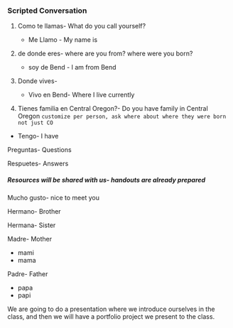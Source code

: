 ### Scripted Conversation
1. Como te llamas- What do you call yourself?
	* Me Llamo - My name is

2. de donde eres- where are you from? where were you born?
	* soy de Bend - I am from Bend

3. Donde vives-
	* Vivo en Bend- Where I live currently

4. Tienes familia en Central Oregon?- Do you have family in Central Oregon `customize per person, ask where about where they were born not just CO`

* Tengo- I have


Preguntas- Questions

Respuetes- Answers

##### **Resources will be shared with us- handouts are already prepared**

Mucho gusto- nice to meet you

Hermano- Brother

Hermana- Sister

Madre- Mother
* mami
* mama

Padre- Father
* papa
* papi

We are going to do a presentation where we introduce ourselves in the class, and then we will have a portfolio project we present to the class. 
